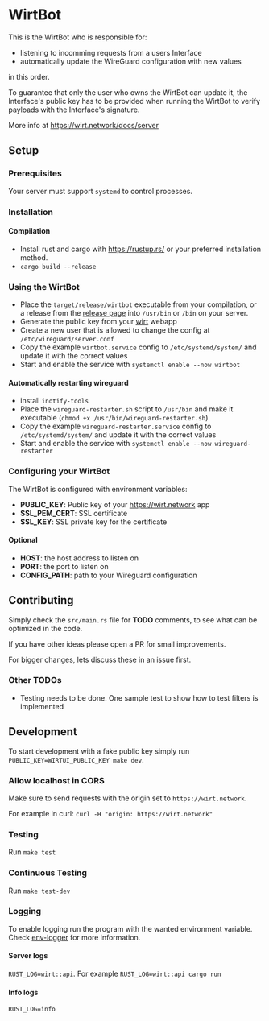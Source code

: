 # WirtBot

This is the WirtBot who is responsible for:

- listening to incomming requests from a users Interface
- automatically update the WireGuard configuration with new values

in this order.

To guarantee that only the user who owns the WirtBot can update it, the Interface's public key has to be provided when running the WirtBot to verify payloads with the Interface's signature.

More info at https://wirt.network/docs/server

## Setup

### Prerequisites

Your server must support `systemd` to control processes.

### Installation

#### Compilation

- Install rust and cargo with https://rustup.rs/ or your preferred installation method.
- `cargo build --release`

### Using the WirtBot

- Place the `target/release/wirtbot` executable from your compilation, or a release from the [release page](https://github.com/b-m-f/wirt/releases) into `/usr/bin` or `/bin` on your server.
- Generate the public key from your [wirt](https://wirt.network/settings) webapp
- Create a new user that is allowed to change the config at `/etc/wireguard/server.conf`
- Copy the example `wirtbot.service` config to `/etc/systemd/system/` and update it with the correct values
- Start and enable the service with `systemctl enable --now wirtbot`

#### Automatically restarting wireguard

- install `inotify-tools`
- Place the `wireguard-restarter.sh` script to `/usr/bin` and make it executable (`chmod +x /usr/bin/wireguard-restarter.sh`)
- Copy the example `wireguard-restarter.service` config to `/etc/systemd/system/` and update it with the correct values
- Start and enable the service with `systemctl enable --now wireguard-restarter`

### Configuring your WirtBot

The WirtBot is configured with environment variables:

- **PUBLIC_KEY**: Public key of your https://wirt.network app
- **SSL_PEM_CERT**: SSL certificate
- **SSL_KEY**: SSL private key for the certificate

#### Optional

- **HOST**: the host address to listen on
- **PORT**: the port to listen on
- **CONFIG_PATH**: path to your Wireguard configuration

## Contributing

Simply check the `src/main.rs` file for **TODO** comments, to see what can be optimized in the code.

If you have other ideas please open a PR for small improvements.

For bigger changes, lets discuss these in an issue first.

### Other TODOs

- Testing needs to be done. One sample test to show how to test filters is implemented

## Development

To start development with a fake public key simply run `PUBLIC_KEY=WIRTUI_PUBLIC_KEY make dev`.

### Allow localhost in CORS

Make sure to send requests with the origin set to `https://wirt.network`.

For example in curl: `curl -H "origin: https://wirt.network"`

### Testing

Run `make test`

### Continuous Testing

Run `make test-dev`

### Logging

To enable logging run the program with the wanted environment variable.
Check [env-logger](https://docs.rs/env_logger/0.7.1/env_logger/) for more information.

#### Server logs

`RUST_LOG=wirt::api`. For example `RUST_LOG=wirt::api cargo run`

#### Info logs

`RUST_LOG=info`
